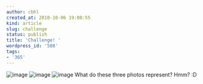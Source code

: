 ```yaml
---
author: cbhl
created_at: 2010-10-06 19:08:55
kind: article
slug: challenge
status: publish
title: 'Challenge! '
wordpress_id: '588'
tags:
- '365'
---
```


![image](http://blog.azuresky.ca/blog/wp-content/uploads/2010/10/wpid-IMG_20101006_173329.jpg)
![image](http://blog.azuresky.ca/blog/wp-content/uploads/2010/10/wpid-IMG_20101006_173340.jpg)
![image](http://blog.azuresky.ca/blog/wp-content/uploads/2010/10/wpid-IMG_20101006_173445.jpg)
What do these three photos represent? Hmm? :D
